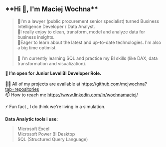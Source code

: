 <h2>**Hi 👋, I'm Maciej Wochna**</h2>


>🔭I'm a lawyer (public procurement senior specialist) turned Business Intelligence Developer / Data Analyst.
<br>🔭I really enjoy to clean, transform, model and analyze data for business insights.
<br>🔭Eager to learn about the latest and up-to-date technologies. I'm also a big time optimist.
<br><br>🌱 I’m currently learning SQL and practice my BI skills (like DAX, data transformation and visualization).
>
<b>🤔 I’m open for Junior Level BI Developer Role.</b>
<br><br>
👨‍💻 All of my projects are available at https://github.com/mcjwochna?tab=repositories
<br>
📫 How to reach me https://www.linkedin.com/in/wochnamaciej/


⚡ Fun fact , I do think we're living in a simulation.
<br><br>
<b>Data Analytic tools i use:</b>
>Microsoft Excel
<br> Microsoft Power BI Desktop
<br> SQL (Structured Query Language)
